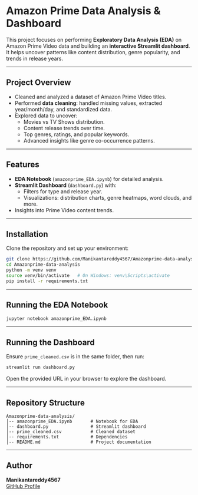 # Amazon Prime Data Analysis & Dashboard

This project focuses on performing **Exploratory Data Analysis (EDA)** on Amazon Prime Video data and building an **interactive Streamlit dashboard**.  
It helps uncover patterns like content distribution, genre popularity, and trends in release years.

---

## **Project Overview**
- Cleaned and analyzed a dataset of Amazon Prime Video titles.
- Performed **data cleaning**: handled missing values, extracted year/month/day, and standardized data.
- Explored data to uncover:
  - Movies vs TV Shows distribution.
  - Content release trends over time.
  - Top genres, ratings, and popular keywords.
  - Advanced insights like genre co-occurrence patterns.

---

## **Features**
- **EDA Notebook** (`amazonprime_EDA.ipynb`) for detailed analysis.
- **Streamlit Dashboard** (`dashboard.py`) with:
  - Filters for type and release year.
  - Visualizations: distribution charts, genre heatmaps, word clouds, and more.
- Insights into Prime Video content trends.

---

## **Installation**
Clone the repository and set up your environment:
```bash
git clone https://github.com/Manikantareddy4567/Amazonprime-data-analysis.git
cd Amazonprime-data-analysis
python -m venv venv
source venv/bin/activate   # On Windows: venv\Scripts\activate
pip install -r requirements.txt
```

---

## **Running the EDA Notebook**
```bash
jupyter notebook amazonprime_EDA.ipynb
```

---

## **Running the Dashboard**
Ensure `prime_cleaned.csv` is in the same folder, then run:
```bash
streamlit run dashboard.py
```
Open the provided URL in your browser to explore the dashboard.

---

## **Repository Structure**
```
Amazonprime-data-analysis/
│-- amazonprime_EDA.ipynb       # Notebook for EDA
│-- dashboard.py                # Streamlit dashboard
│-- prime_cleaned.csv           # Cleaned dataset
│-- requirements.txt            # Dependencies
│-- README.md                   # Project documentation
```

---

## **Author**
**Manikantareddy4567**  
[GitHub Profile](https://github.com/Manikantareddy4567)
